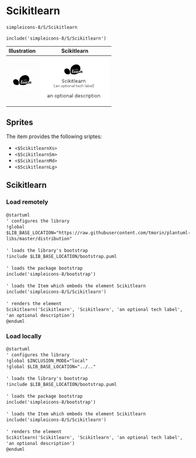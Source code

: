 # Scikitlearn


```text
simpleicons-8/S/Scikitlearn
```

```text
include('simpleicons-8/S/Scikitlearn')
```



| Illustration | Scikitlearn |
| :---: | :---: |
| ![illustration for Illustration](../../simpleicons-8/S/Scikitlearn.png) | ![illustration for Scikitlearn](../../simpleicons-8/S/Scikitlearn.Local.png) |



## Sprites
The item provides the following sriptes:

- `<$ScikitlearnXs>`
- `<$ScikitlearnSm>`
- `<$ScikitlearnMd>`
- `<$ScikitlearnLg>`





## Scikitlearn

### Load remotely
```plantuml
@startuml
' configures the library
!global $LIB_BASE_LOCATION="https://raw.githubusercontent.com/tmorin/plantuml-libs/master/distribution"

' loads the library's bootstrap
!include $LIB_BASE_LOCATION/bootstrap.puml

' loads the package bootstrap
include('simpleicons-8/bootstrap')

' loads the Item which embeds the element Scikitlearn
include('simpleicons-8/S/Scikitlearn')

' renders the element
Scikitlearn('Scikitlearn', 'Scikitlearn', 'an optional tech label', 'an optional description')
@enduml
```

### Load locally
```plantuml
@startuml
' configures the library
!global $INCLUSION_MODE="local"
!global $LIB_BASE_LOCATION="../.."

' loads the library's bootstrap
!include $LIB_BASE_LOCATION/bootstrap.puml

' loads the package bootstrap
include('simpleicons-8/bootstrap')

' loads the Item which embeds the element Scikitlearn
include('simpleicons-8/S/Scikitlearn')

' renders the element
Scikitlearn('Scikitlearn', 'Scikitlearn', 'an optional tech label', 'an optional description')
@enduml
```

